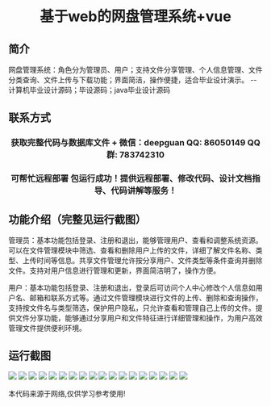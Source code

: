 <p><h1 align="center">基于web的网盘管理系统+vue</h1></p>

## 简介
网盘管理系统：角色分为管理员、用户；支持文件分享管理、个人信息管理、文件分类查询、文件上传与下载功能；界面简洁，操作便捷，适合毕业设计演示。    --计算机毕业设计源码；毕设源码；java毕业设计源码


## 联系方式
<p><h3 align="center">获取完整代码与数据库文件 + 微信：deepguan QQ: 86050149 QQ群: 783742310</h3></p>
<p><h3 align="center">可帮忙远程部署 包运行成功！提供远程部署、修改代码、设计文档指导、代码讲解等服务！</h3></p>

## 功能介绍（完整见运行截图）
管理员：基本功能包括登录、注册和退出，能够管理用户、查看和调整系统资源。可以在文件管理模块中筛选、查看和删除用户上传的文件，详细了解文件名称、类型、上传时间等信息。共享文件管理允许按分享用户、文件类型等条件查询并删除文件。支持对用户信息进行管理和更新，界面简洁明了，操作方便。

用户：基本功能包括登录、注册和退出，登录后可访问个人中心修改个人信息如用户名、邮箱和联系方式等。通过文件管理模块进行文件的上传、删除和查询操作，支持按文件名与类型筛选，保护用户隐私，只允许查看和管理自己上传的文件。提供文件分享功能，能够通过分享用户和文件特征进行详细管理和操作，为用户高效管理文件提供便利环境。


## 运行截图
![](https://bs-1329754181.cos.ap-shanghai.myqcloud.com/ssm/WebDiskManagementSystem/img/001.jpg)
![](https://bs-1329754181.cos.ap-shanghai.myqcloud.com/ssm/WebDiskManagementSystem/img/002.jpg)
![](https://bs-1329754181.cos.ap-shanghai.myqcloud.com/ssm/WebDiskManagementSystem/img/003.jpg)
![](https://bs-1329754181.cos.ap-shanghai.myqcloud.com/ssm/WebDiskManagementSystem/img/004.jpg)
![](https://bs-1329754181.cos.ap-shanghai.myqcloud.com/ssm/WebDiskManagementSystem/img/005.jpg)
![](https://bs-1329754181.cos.ap-shanghai.myqcloud.com/ssm/WebDiskManagementSystem/img/006.jpg)
![](https://bs-1329754181.cos.ap-shanghai.myqcloud.com/ssm/WebDiskManagementSystem/img/007.jpg)
![](https://bs-1329754181.cos.ap-shanghai.myqcloud.com/ssm/WebDiskManagementSystem/img/008.jpg)
![](https://bs-1329754181.cos.ap-shanghai.myqcloud.com/ssm/WebDiskManagementSystem/img/009.jpg)
![](https://bs-1329754181.cos.ap-shanghai.myqcloud.com/ssm/WebDiskManagementSystem/img/010.jpg)
![](https://bs-1329754181.cos.ap-shanghai.myqcloud.com/ssm/WebDiskManagementSystem/img/011.jpg)
![](https://bs-1329754181.cos.ap-shanghai.myqcloud.com/ssm/WebDiskManagementSystem/img/012.jpg)
![](https://bs-1329754181.cos.ap-shanghai.myqcloud.com/ssm/WebDiskManagementSystem/img/013.jpg)
![](https://bs-1329754181.cos.ap-shanghai.myqcloud.com/ssm/WebDiskManagementSystem/img/014.jpg)
![](https://bs-1329754181.cos.ap-shanghai.myqcloud.com/ssm/WebDiskManagementSystem/img/015.jpg)
![](https://bs-1329754181.cos.ap-shanghai.myqcloud.com/ssm/WebDiskManagementSystem/img/016.jpg)
![](https://bs-1329754181.cos.ap-shanghai.myqcloud.com/ssm/WebDiskManagementSystem/img/017.jpg)
![](https://bs-1329754181.cos.ap-shanghai.myqcloud.com/ssm/WebDiskManagementSystem/img/018.jpg)

<p>本代码来源于网络,仅供学习参考使用!</p>
